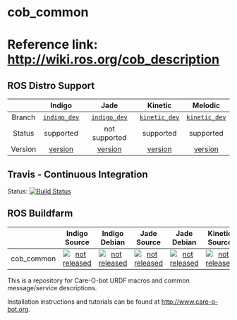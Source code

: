 cob_common
===========

# Reference link: http://wiki.ros.org/cob_description

## ROS Distro Support

|         | Indigo | Jade | Kinetic | Melodic |
|:-------:|:------:|:----:|:-------:|:-------:|
| Branch  | [`indigo_dev`](https://github.com/ipa320/cob_common/tree/indigo_dev) | [`indigo_dev`](https://github.com/ipa320/cob_common/tree/indigo_dev) | [`kinetic_dev`](https://github.com/ipa320/cob_common/tree/kinetic_dev) | [`kinetic_dev`](https://github.com/ipa320/cob_common/tree/kinetic_dev) |
| Status  |  supported | not supported |  supported | supported |
| Version | [version](http://repositories.ros.org/status_page/ros_indigo_default.html?q=cob_common) | [version](http://repositories.ros.org/status_page/ros_jade_default.html?q=cob_common) | [version](http://repositories.ros.org/status_page/ros_kinetic_default.html?q=cob_common) | [version](http://repositories.ros.org/status_page/ros_melodic_default.html?q=cob_common) |

## Travis - Continuous Integration

Status: [![Build Status](https://travis-ci.com/ipa320/cob_common.svg?branch=kinetic_dev)](https://travis-ci.com/ipa320/cob_common)

## ROS Buildfarm

|         | Indigo Source | Indigo Debian | Jade Source | Jade Debian | Kinetic Source | Kinetic Debian | Melodic Source | Melodic Debian |
|:-------:|:-------------:|:-------------:|:-----------:|:-----------:|:--------------:|:--------------:|:--------------:|:--------------:|
| cob_common | [![not released](http://build.ros.org/buildStatus/icon?job=Isrc_uT__cob_common__ubuntu_trusty__source)](http://build.ros.org/view/Isrc_uT/job/Isrc_uT__cob_common__ubuntu_trusty__source/) | [![not released](http://build.ros.org/buildStatus/icon?job=Ibin_uT64__cob_common__ubuntu_trusty_amd64__binary)](http://build.ros.org/view/Ibin_uT64/job/Ibin_uT64__cob_common__ubuntu_trusty_amd64__binary/) | [![not released](http://build.ros.org/buildStatus/icon?job=Jsrc_uT__cob_common__ubuntu_trusty__source)](http://build.ros.org/view/Jsrc_uT/job/Jsrc_uT__cob_common__ubuntu_trusty__source/) | [![not released](http://build.ros.org/buildStatus/icon?job=Jbin_uT64__cob_common__ubuntu_trusty_amd64__binary)](http://build.ros.org/view/Jbin_uT64/job/Jbin_uT64__cob_common__ubuntu_trusty_amd64__binary/) | [![not released](http://build.ros.org/buildStatus/icon?job=Ksrc_uX__cob_common__ubuntu_xenial__source)](http://build.ros.org/view/Ksrc_uX/job/Ksrc_uX__cob_common__ubuntu_xenial__source/) | [![not released](http://build.ros.org/buildStatus/icon?job=Mbin_uB64__cob_common__ubuntu_xenial_amd64__binary)](http://build.ros.org/view/Mbin_uB64/job/Mbin_uB64__cob_common__ubuntu_xenial_amd64__binary/) | [![not released](http://build.ros.org/buildStatus/icon?job=Msrc_uB__cob_common__ubuntu_bionic__source)](http://build.ros.org/view/Msrc_uB/job/Msrc_uB__cob_common__ubuntu_bionic__source/) | [![not released](http://build.ros.org/buildStatus/icon?job=Mbin_uB64__cob_common__ubuntu_bionic_amd64__binary)](http://build.ros.org/view/Mbin_uB64/job/Mbin_uB64__cob_common__ubuntu_bionic_amd64__binary/) |


This is a repository for Care-O-bot URDF macros and common message/service descriptions.

Installation instructions and tutorials can be found at http://www.care-o-bot.org.
